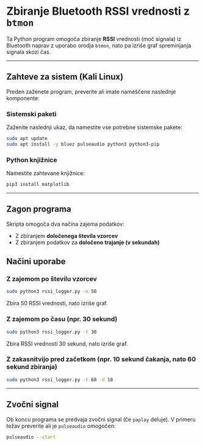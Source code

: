 # Zbiranje Bluetooth RSSI vrednosti z `btmon`

Ta Python program omogoča zbiranje **RSSI** vrednosti (moč signala) iz Bluetooth naprav z uporabo orodja `btmon`, nato pa izriše graf spreminjanja signala skozi čas.

---

## Zahteve za sistem (Kali Linux)

Preden zaženete program, preverite ali imate nameščene naslednje komponente:

### Sistemski paketi

Zaženite naslednji ukaz, da namestite vse potrebne sistemske pakete:

```bash
sudo apt update
sudo apt install -y bluez pulseaudio python3 python3-pip
```

### Python knjižnice

Namestite zahtevane knjižnice:

```bash
pip3 install matplotlib
```

---

## Zagon programa

Skripta omogoča dva načina zajema podatkov:

* Z zbiranjem **določenega števila vzorcev**
* Z zbiranjem podatkov za **določeno trajanje (v sekundah)**

## Načini uporabe

### Z zajemom po številu vzorcev

```bash
sudo python3 rssi_logger.py -n 50
```

Zbira 50 RSSI vrednosti, nato izriše graf.

### Z zajemom po času (npr. 30 sekund)

```bash
sudo python3 rssi_logger.py -t 30
```

Zbira RSSI vrednosti 30 sekund, nato izriše graf.

### Z zakasnitvijo pred začetkom (npr. 10 sekund čakanja, nato 60 sekund zbiranja)

```bash
sudo python3 rssi_logger.py -t 60 -d 10
```

---

## Zvočni signal

Ob koncu programa se predvaja zvočni signal (če `paplay` deluje). V primeru težav preverite ali je `pulseaudio` omogočen:

```bash
pulseaudio --start
```

